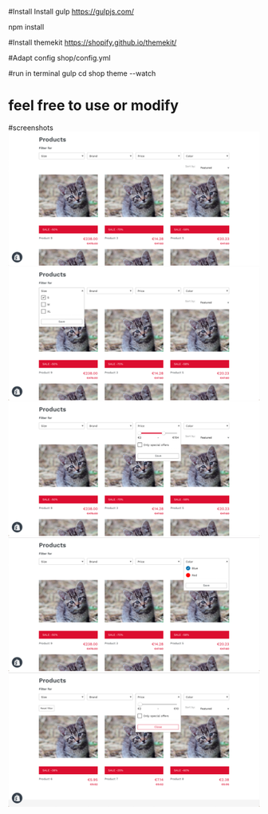 #Install
Install gulp
https://gulpjs.com/

npm install

#Install themekit
https://shopify.github.io/themekit/

#Adapt config 
shop/config.yml

#run in terminal
gulp
cd shop
theme --watch

# feel free to use or modify

#screenshots
![Alt text](screenshots/1.png?raw=true "Screenshot 1")
![Alt text](screenshots/2.png?raw=true "Screenshot 2")
![Alt text](screenshots/3.png?raw=true "Screenshot 3")
![Alt text](screenshots/4.png?raw=true "Screenshot 4")
![Alt text](screenshots/5.png?raw=true "Screenshot 5")
